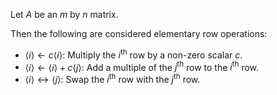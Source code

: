 Let $A$ be an $m$ by $n$ matrix.

Then the following are considered elementary row operations:

* $\langle i \rangle \leftarrow c\langle i \rangle$:
Multiply the $i^{\textrm{th}}$ row by a non-zero scalar $c$.
* $\langle i \rangle \leftarrow \langle i \rangle + c\langle j \rangle$:
Add a multiple of the $j^{\textrm{th}}$ row to the $i^{\textrm{th}}$ row.
* $\langle i \rangle \leftrightarrow \langle j \rangle$:
Swap the $i^{\textrm{th}}$ row with the $j^{\textrm{th}}$ row.
